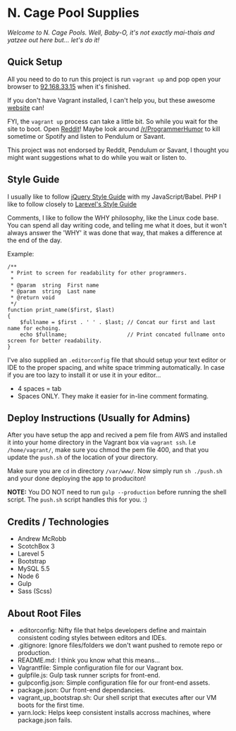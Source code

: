 # N. Cage Pool Supplies

*Welcome to N. Cage Pools. Well, Baby-O, it's not exactly mai-thais
and yatzee out here but... let's do it!*

## Quick Setup

All you need to do to run this project is run `vagrant up` and pop open your browser to [92.168.33.15](http://192.168.33.15) when it's finished.

If you don't have Vagrant installed, I can't help you, but these awesome [website](https://www.vagrantup.com/) can!

FYI, the `vagrant up` process can take a little bit. So while you wait for the site to boot.
Open [Reddit](https://www.reddit.com/)! Maybe look around [/r/ProgrammerHumor](https://www.reddit.com/r/ProgrammerHumor/) to kill sometime or Spotify and listen to Pendulum or Savant.

This project was not endorsed by Reddit, Pendulum or Savant, I thought you might want suggestions what to do while you wait or listen to.

## Style Guide

I usually like to follow [jQuery Style Guide](https://contribute.jquery.org/style-guide/js/) with my JavaScript/Babel.
PHP I like to follow closely to [Larevel's Style Guide](https://laravel.com/docs/5.4/contributions#coding-style)

Comments, I like to follow the WHY philosophy, like the Linux code base. You can spend all day writing code, and telling me what it does,
but it won't always answer the 'WHY' it was done that way, that makes a difference at the end of the day.

Example:
```
/**
 * Print to screen for readability for other programmers.
 *
 * @param  string  First name
 * @param  string  Last name
 * @return void
 */
function print_name($first, $last)
{
    $fullname = $first . ' ' . $last; // Concat our first and last name for echoing.
    echo $fullname;                   // Print concated fullname onto screen for better readability.
}

```

I've also supplied an `.editorconfig` file that should setup your text editor or IDE to the proper spacing,
and white space trimming automatically. In case if you are too lazy to install it or use it in your editor...

- 4 spaces = tab
- Spaces ONLY. They make it easier for in-line comment formating.


## Deploy Instructions (Usually for Admins)

After you have setup the app and recived a pem file from AWS and installed it into your home directory in the Vagrant box via `vagrant ssh`. I.e `/home/vagrant/`,
make sure you chmod the pem file 400, and that you update the `push.sh` of the location of your directory.

Make sure you are `cd` in directory `/var/www/`. Now simply run `sh ./push.sh` and your done deploying the app to produciton!

**NOTE:** You DO NOT need to run `gulp --production` before running the shell script. The `push.sh` script handles this for you. :)


## Credits / Technologies

- Andrew McRobb
- ScotchBox 3
- Larevel 5
- Bootstrap
- MySQL 5.5
- Node 6
- Gulp
- Sass (Scss)

## About Root Files
- .editorconfig: Nifty file that helps developers define and maintain consistent coding styles between editors and IDEs.
- .gitignore: Ignore files/folders we don't want pushed to remote repo or production.
- README.md: I think you know what this means...
- Vagrantfile: Simple configuration file for our Vagrant box.
- gulpfile.js: Gulp task runner scripts for front-end.
- gulpconfig.json: Simple configuration file for our front-end assets.
- package.json: Our front-end dependancies.
- vagrant_up_bootstrap.sh: Our shell script that executes after our VM boots for the first time.
- yarn.lock: Helps keep consistent installs accross machines, where package.json fails.
